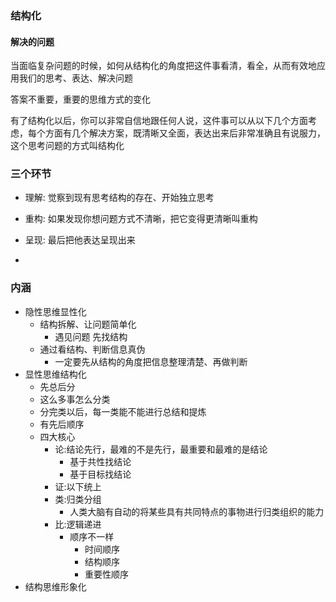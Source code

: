 ### 结构化

#### 解决的问题

当面临复杂问题的时候，如何从结构化的角度把这件事看清，看全，从而有效地应用我们的思考、表达、解决问题

答案不重要，重要的思维方式的变化

有了结构化以后，你可以非常自信地跟任何人说，这件事可以从以下几个方面考虑，每个方面有几个解决方案，既清晰又全面，表达出来后非常准确且有说服力，这个思考问题的方式叫结构化

### 三个环节

* 理解: 觉察到现有思考结构的存在、开始独立思考

* 重构: 如果发现你想问题方式不清晰，把它变得更清晰叫重构

* 呈现: 最后把他表达呈现出来
* 

### 内涵

* 隐性思维显性化
  * 结构拆解、让问题简单化
    * 遇见问题 先找结构
  * 通过看结构、判断信息真伪
    * 一定要先从结构的角度把信息整理清楚、再做判断
* 显性思维结构化
  * 先总后分
  * 这么多事怎么分类
  * 分完类以后，每一类能不能进行总结和提炼
  * 有先后顺序
  * 四大核心
    * 论:结论先行，最难的不是先行，最重要和最难的是结论
      * 基于共性找结论
      * 基于目标找结论
    * 证:以下统上
    * 类:归类分组
      * 人类大脑有自动的将某些具有共同特点的事物进行归类组织的能力
    * 比:逻辑递进
      * 顺序不一样
        * 时间顺序
        * 结构顺序
        * 重要性顺序
* 结构思维形象化









